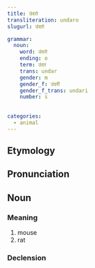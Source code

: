 ```yaml
---
title: उंदरो
transliteration: undaro
slugurl: उंदरो

grammar:
  noun:
    word: उंदरो
    ending: o
    term: उंदर
    trans: undar
    gender: m
    gender_f: उंदरी
    gender_f_trans: undari
    number: s
    
    
categories: 
  - animal
---
```


## Etymology

## Pronunciation

## Noun
### Meaning
1. mouse
2. rat

### Declension
<noun-decl :grammar="grammar"></noun-decl>